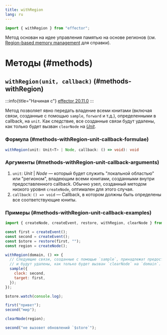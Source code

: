 ```yaml
---
title: withRegion
lang: ru
---
```


```ts
import { withRegion } from "effector";
```

Метод основан на идее управления памятью на основе регионов (см. [Region-based memory management](https://en.wikipedia.org/wiki/Region-based_memory_management) для справки).

# Методы (#methods)

## `withRegion(unit, callback)` (#methods-withRegion)

:::info{title="Начиная с"}
[effector 20.11.0](https://changelog.effector.dev/#effector-20-11-0)
:::

Метод позволяет явно передать владение всеми юнитами (включая связи, созданные с помощью `sample`, `forward` и т.д.), определенными в callback, на `unit`. Как следствие, все созданные связи будут удалены, как только будет вызван `clearNode` на [_Unit_](/ru/explanation/glossary#unit).

### Формула (#methods-withRegion-unit-callback-formulae)

```ts
withRegion(unit: Unit<T> | Node, callback: () => void): void
```

### Аргументы (#methods-withRegion-unit-callback-arguments)

1. `unit`: _Unit_ | _Node_ — который будет служить "локальной областью" или "регионом", владеющим всеми юнитами, созданными внутри предоставленного callback. Обычно узел, созданный методом низкого уровня `createNode`, оптимален для этого случая.
2. `callback`: `() => void` — Callback, в котором должны быть определены все соответствующие юниты.

### Примеры (#methods-withRegion-unit-callback-examples)

```js
import { createNode, createEvent, restore, withRegion, clearNode } from "effector";

const first = createEvent();
const second = createEvent();
const $store = restore(first, "");
const region = createNode();

withRegion(domain, () => {
  // Следующие связи, созданные с помощью `sample`, принадлежат предоставленному юниту `domain`
  // и будут удалены, как только будет вызван `clearNode` на `domain`.
  sample({
    clock: second,
    target: first,
  });
});

$store.watch(console.log);

first("привет");
second("мир");

clearNode(region);

second("не вызовет обновлений `$store`");
```
